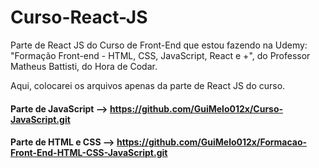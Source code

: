 # Curso-React-JS
Parte de React JS do Curso de Front-End que estou fazendo na Udemy: "Formação Front-end - HTML, CSS, JavaScript, React e +", do Professor Matheus Battisti, do Hora de Codar.

Aqui, colocarei os arquivos apenas da parte de React JS do curso.

#### Parte de JavaScript --> https://github.com/GuiMelo012x/Curso-JavaScript.git
#### Parte de HTML e CSS --> https://github.com/GuiMelo012x/Formacao-Front-End-HTML-CSS-JavaScript.git
